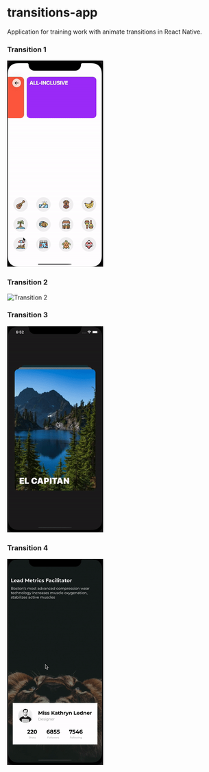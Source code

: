 # transitions-app

Application for training work with animate transitions in React Native.

### Transition 1

![Transition 1](./gif/transition-1.gif)

### Transition 2

![Transition 2](./gif/transition-2.gif)

### Transition 3

![Transition 2](./gif/transition-3.gif)

### Transition 4

![Transition 2](./gif/transition-4.gif)
